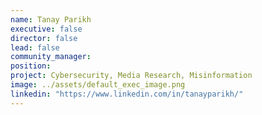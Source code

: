 ```yaml
---
name: Tanay Parikh
executive: false
director: false
lead: false
community_manager: 
position: 
project: Cybersecurity, Media Research, Misinformation
image: ../assets/default_exec_image.png
linkedin: "https://www.linkedin.com/in/tanayparikh/"
---
```

